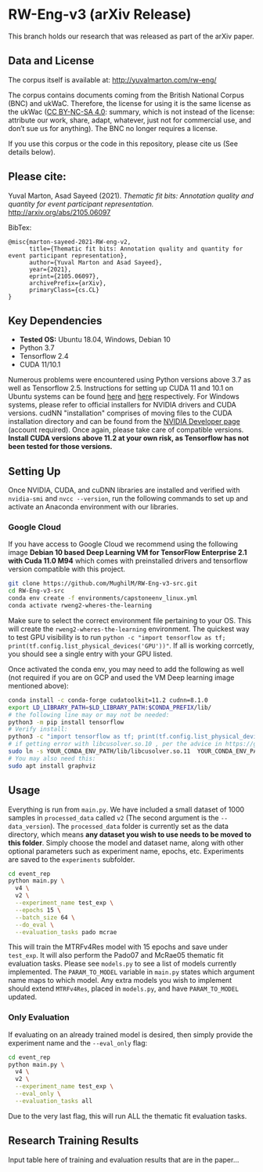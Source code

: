 # RW-Eng-v3 (arXiv Release)

This branch holds our research that was released as part of the arXiv paper.

## Data and License
The corpus itself is available at: http://yuvalmarton.com/rw-eng/

The corpus contains documents coming from the British National Corpus (BNC) and ukWaC. Therefore, the license for using it is the same license as the ukWac ([CC BY-NC-SA 4.0](https://creativecommons.org/licenses/by-nc-sa/4.0/legalcode): summary, which is not instead of the license: attribute our work, share, adapt, whatever, just not for commercial use, and don’t sue us for anything). The BNC no longer requires a license.

If you use this corpus or the code in this repository, please cite us (See details below).

## Please cite:
Yuval Marton, Asad Sayeed (2021). *Thematic fit bits: Annotation quality and quantity for event participant representation.* http://arxiv.org/abs/2105.06097

BibTex:
```
@misc{marton-sayeed-2021-RW-eng-v2,
      title={Thematic fit bits: Annotation quality and quantity for event participant representation},
      author={Yuval Marton and Asad Sayeed},
      year={2021},
      eprint={2105.06097},
      archivePrefix={arXiv},
      primaryClass={cs.CL}
}
```

## Key Dependencies

- **Tested OS:** Ubuntu 18.04, Windows, Debian 10
- Python 3.7
- Tensorflow 2.4
- CUDA 11/10.1

Numerous problems were encountered using Python versions above 3.7 as well as Tensorflow 2.5. Instructions for setting up CUDA 11 and 10.1 on Ubuntu systems can be found [here](https://www.tensorflow.org/install/gpu#install_cuda_with_apt) and [here](http://web.archive.org/web/20201207152356/https://www.tensorflow.org/install/gpu) respectively. For Windows systems, please refer to official installers for NVIDIA drivers and CUDA versions. cudNN "installation" comprises of moving files to the CUDA installation directory and can be found from the [NVIDIA Developer page](https://developer.nvidia.com/rdp/cudnn-archive) (account required). Once again, please take care of compatible versions. **Install CUDA versions above 11.2 at your own risk, as Tensorflow has not been tested for those versions.**

## Setting Up

Once NVIDIA, CUDA, and cuDNN libraries are installed and verified with `nvidia-smi` and `nvcc --version`, run the following commands to set up and activate an Anaconda environment with our libraries.

### Google Cloud
If you have access to Google Cloud we recommend using the following image **Debian 10 based Deep Learning VM for TensorFlow Enterprise 2.1 with Cuda 11.0 M94** which comes with preinstalled drivers and tensorflow version compatible with this project.

```bash
git clone https://github.com/MughilM/RW-Eng-v3-src.git
cd RW-Eng-v3-src
conda env create -f environments/capstoneenv_linux.yml
conda activate rweng2-wheres-the-learning
```

Make sure to select the correct environment file pertaining to your OS. This will create the `rweng2-wheres-the-learning` environment. The quickest way to test GPU visibility is to run `python -c "import tensorflow as tf; print(tf.config.list_physical_devices('GPU'))"`. If all is working corrcetly, you should see a single entry with your GPU listed.

Once activated the conda env, you may need to add the following as well (not required if you are on GCP and used the VM Deep learning image mentioned above):
```bash
conda install -c conda-forge cudatoolkit=11.2 cudnn=8.1.0
export LD_LIBRARY_PATH=$LD_LIBRARY_PATH:$CONDA_PREFIX/lib/
# the following line may or may not be needed:
python3 -m pip install tensorflow
# Verify install:
python3 -c "import tensorflow as tf; print(tf.config.list_physical_devices('GPU'))"
# if getting error with libcusolver.so.10 , per the advice in https://github.com/tensorflow/tensorflow/issues/43947#issuecomment-715295153 , try adding something like:
sudo ln -s YOUR_CONDA_ENV_PATH/lib/libcusolver.so.11  YOUR_CONDA_ENV_PATH/lib/libcusolver.so.10 
# You may also need this:
sudo apt install graphviz
```

## Usage

Everything is run from `main.py`. We have included a small dataset of 1000 samples in `processed_data` called `v2` (The second argument is the `--data_version`). The `processed_data` folder is currently set as the data directory, which means **any dataset you wish to use needs to be moved to this folder**. Simply choose the model and dataset name, along with other optional parameters such as experiment name, epochs, etc. Experiments are saved to the `experiments` subfolder.

```bash
cd event_rep
python main.py \
  v4 \
  v2 \
  --experiment_name test_exp \
  --epochs 15 \
  --batch_size 64 \
  --do_eval \
  --evaluation_tasks pado mcrae
```

This will train the MTRFv4Res model with 15 epochs and save under `test_exp`. It will also perform the Pado07 and McRae05 thematic fit evaluation tasks. Please see `models.py` to see a list of models currently implemented. The `PARAM_TO_MODEL` variable in `main.py` states which argument name maps to which model. Any extra models you wish to implement should extend `MTRFv4Res`, placed in `models.py`, and have `PARAM_TO_MODEL` updated.

### Only Evaluation

If evaluating on an already trained model is desired, then simply provide the experiment name and the `--eval_only` flag:

```bash
cd event_rep
python main.py \
  v4 \
  v2 \
  --experiment_name test_exp \
  --eval_only \
  --evaluation_tasks all
```

Due to the very last flag, this will run ALL the thematic fit evaluation tasks.

## Research Training Results

Input table here of training and evaluation results that are in the paper...

